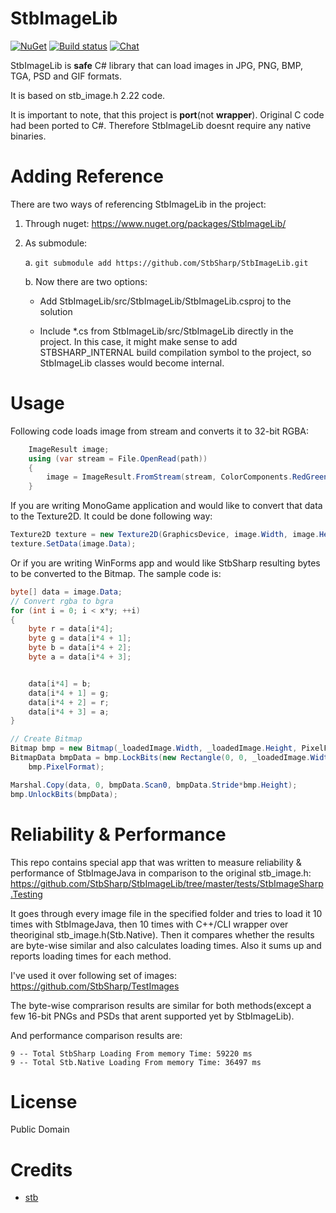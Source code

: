 # StbImageLib
[![NuGet](https://img.shields.io/nuget/v/StbImageLib.svg)](https://www.nuget.org/packages/StbImageLib/) [![Build status](https://ci.appveyor.com/api/projects/status/w6os3e5th6p529la?svg=true)](https://ci.appveyor.com/project/RomanShapiro/stbimagelib) [![Chat](https://img.shields.io/discord/628186029488340992.svg)](https://discord.gg/ZeHxhCY)

StbImageLib is **safe** C# library that can load images in JPG, PNG, BMP, TGA, PSD and GIF formats.

It is based on stb_image.h 2.22 code.

It is important to note, that this project is **port**(not **wrapper**). Original C code had been ported to C#. Therefore StbImageLib doesnt require any native binaries.

# Adding Reference
There are two ways of referencing StbImageLib in the project:
1. Through nuget: https://www.nuget.org/packages/StbImageLib/
2. As submodule:
    
    a. `git submodule add https://github.com/StbSharp/StbImageLib.git`
    
    b. Now there are two options:
       
      * Add StbImageLib/src/StbImageLib/StbImageLib.csproj to the solution
       
      * Include *.cs from StbImageLib/src/StbImageLib directly in the project. In this case, it might make sense to add STBSHARP_INTERNAL build compilation symbol to the project, so StbImageLib classes would become internal.

# Usage
Following code loads image from stream and converts it to 32-bit RGBA:
```c#
	ImageResult image;
	using (var stream = File.OpenRead(path))
	{
		image = ImageResult.FromStream(stream, ColorComponents.RedGreenBlueAlpha);
	}
```

If you are writing MonoGame application and would like to convert that data to the Texture2D. It could be done following way:
```c#
Texture2D texture = new Texture2D(GraphicsDevice, image.Width, image.Height, false, SurfaceFormat.Color);
texture.SetData(image.Data);
```

Or if you are writing WinForms app and would like StbSharp resulting bytes to be converted to the Bitmap. The sample code is:
```c#
byte[] data = image.Data;
// Convert rgba to bgra
for (int i = 0; i < x*y; ++i)
{
	byte r = data[i*4];
	byte g = data[i*4 + 1];
	byte b = data[i*4 + 2];
	byte a = data[i*4 + 3];


	data[i*4] = b;
	data[i*4 + 1] = g;
	data[i*4 + 2] = r;
	data[i*4 + 3] = a;
}

// Create Bitmap
Bitmap bmp = new Bitmap(_loadedImage.Width, _loadedImage.Height, PixelFormat.Format32bppArgb);
BitmapData bmpData = bmp.LockBits(new Rectangle(0, 0, _loadedImage.Width, _loadedImage.Height), ImageLockMode.WriteOnly,
	bmp.PixelFormat);

Marshal.Copy(data, 0, bmpData.Scan0, bmpData.Stride*bmp.Height);
bmp.UnlockBits(bmpData);
```

# Reliability & Performance
This repo contains special app that was written to measure reliability & performance of StbImageJava in comparison to the original stb_image.h: https://github.com/StbSharp/StbImageLib/tree/master/tests/StbImageSharp.Testing

It goes through every image file in the specified folder and tries to load it 10 times with StbImageJava, then 10 times with C++/CLI wrapper over theoriginal stb_image.h(Stb.Native). Then it compares whether the results are byte-wise similar and also calculates loading times. Also it sums up and reports loading times for each method.

I've used it over following set of images: https://github.com/StbSharp/TestImages

The byte-wise comprarison results are similar for both methods(except a few 16-bit PNGs and PSDs that arent supported yet by StbImageLib).

And performance comparison results are:
```
9 -- Total StbSharp Loading From memory Time: 59220 ms
9 -- Total Stb.Native Loading From memory Time: 36497 ms
```

# License
Public Domain

# Credits
* [stb](https://github.com/nothings/stb)
